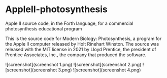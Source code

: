 # AppleII-photosynthesis
Apple II source code, in the Forth language, for a commercial photosynthesis educational program

This is the source code for Modern Biology: Photosynthesis, a program for the Apple II computer released by Holt Rinehart Winston. The source was released with the MIT license in 2021 by Lloyd Prentice, the president of Prentice Associates, Inc., the company that produced the software.

![screenshot](screenshot 1.png)
![screenshot](screenshot 2.png)
![screenshot](screenshot 3.png)
![screenshot](screenshot 4.png)
